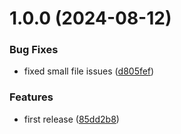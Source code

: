 # 1.0.0 (2024-08-12)


### Bug Fixes

* fixed small file issues ([d805fef](https://github.com/crazywolf132/tap/commit/d805fef5b541f285212ec66fedcd271c80143aad))


### Features

* first release ([85dd2b8](https://github.com/crazywolf132/tap/commit/85dd2b8bb617cc982902daeaa658c60d8c99bd94))
